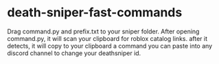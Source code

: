 # death-sniper-fast-commands
Drag command.py and prefix.txt to your sniper folder.
After opening command.py, it will scan your clipboard for roblox catalog links.
after it detects, it will copy to your clipboard a command you can paste into any discord channel to change your deathsniper id.

